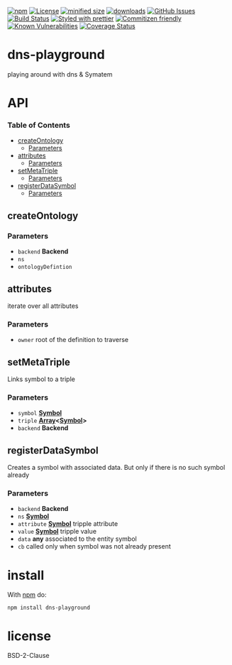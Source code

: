 [![npm](https://img.shields.io/npm/v/dns-playground.svg)](https://www.npmjs.com/package/dns-playground)
[![License](https://img.shields.io/badge/License-BSD%203--Clause-blue.svg)](https://opensource.org/licenses/BSD-3-Clause)
[![minified size](https://badgen.net/bundlephobia/min/dns-playground)](https://bundlephobia.com/result?p=dns-playground)
[![downloads](http://img.shields.io/npm/dm/dns-playground.svg?style=flat-square)](https://npmjs.org/package/dns-playground)
[![GitHub Issues](https://img.shields.io/github/issues/arlac77/dns-playground.svg?style=flat-square)](https://github.com/arlac77/dns-playground/issues)
[![Build Status](https://img.shields.io/endpoint.svg?url=https%3A%2F%2Factions-badge.atrox.dev%2Farlac77%2Fdns-playground%2Fbadge&style=flat)](https://actions-badge.atrox.dev/arlac77/dns-playground/goto)
[![Styled with prettier](https://img.shields.io/badge/styled_with-prettier-ff69b4.svg)](https://github.com/prettier/prettier)
[![Commitizen friendly](https://img.shields.io/badge/commitizen-friendly-brightgreen.svg)](http://commitizen.github.io/cz-cli/)
[![Known Vulnerabilities](https://snyk.io/test/github/arlac77/dns-playground/badge.svg)](https://snyk.io/test/github/arlac77/dns-playground)
[![Coverage Status](https://coveralls.io/repos/arlac77/dns-playground/badge.svg)](https://coveralls.io/github/arlac77/dns-playground)

# dns-playground

playing around with dns & Symatem

# API

<!-- Generated by documentation.js. Update this documentation by updating the source code. -->

### Table of Contents

-   [createOntology](#createontology)
    -   [Parameters](#parameters)
-   [attributes](#attributes)
    -   [Parameters](#parameters-1)
-   [setMetaTriple](#setmetatriple)
    -   [Parameters](#parameters-2)
-   [registerDataSymbol](#registerdatasymbol)
    -   [Parameters](#parameters-3)

## createOntology

### Parameters

-   `backend` **Backend** 
-   `ns`  
-   `ontologyDefintion`  

## attributes

iterate over all attributes

### Parameters

-   `owner`  root of the definition to traverse

## setMetaTriple

Links symbol to a triple

### Parameters

-   `symbol` **[Symbol](https://developer.mozilla.org/docs/Web/JavaScript/Reference/Global_Objects/Symbol)** 
-   `triple` **[Array](https://developer.mozilla.org/docs/Web/JavaScript/Reference/Global_Objects/Array)&lt;[Symbol](https://developer.mozilla.org/docs/Web/JavaScript/Reference/Global_Objects/Symbol)>** 
-   `backend` **Backend** 

## registerDataSymbol

Creates a symbol with associated data.
But only if there is no such symbol already

### Parameters

-   `backend` **Backend** 
-   `ns` **[Symbol](https://developer.mozilla.org/docs/Web/JavaScript/Reference/Global_Objects/Symbol)** 
-   `attribute` **[Symbol](https://developer.mozilla.org/docs/Web/JavaScript/Reference/Global_Objects/Symbol)** tripple attribute
-   `value` **[Symbol](https://developer.mozilla.org/docs/Web/JavaScript/Reference/Global_Objects/Symbol)** tripple value
-   `data` **any** associated to the entity symbol
-   `cb`  called only when symbol was not already present

# install

With [npm](http://npmjs.org) do:

```shell
npm install dns-playground
```

# license

BSD-2-Clause
